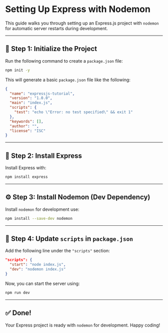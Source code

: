 # Setting Up Express with Nodemon

This guide walks you through setting up an Express.js project with `nodemon` for automatic server restarts during development.

---

## 📁 Step 1: Initialize the Project

Run the following command to create a `package.json` file:

```bash
npm init -y
```

This will generate a basic `package.json` file like the following:

```json
{
  "name": "expressjs-tutorial",
  "version": "1.0.0",
  "main": "index.js",
  "scripts": {
    "test": "echo \"Error: no test specified\" && exit 1"
  },
  "keywords": [],
  "author": "",
  "license": "ISC"
}
```

---

## 🚀 Step 2: Install Express

Install Express with:

```bash
npm install express
```

---

## ⚙️ Step 3: Install Nodemon (Dev Dependency)

Install `nodemon` for development use:

```bash
npm install --save-dev nodemon
```

---

## 📝 Step 4: Update `scripts` in `package.json`

Add the following line under the `"scripts"` section:

```json
"scripts": {
  "start": "node index.js",
  "dev": "nodemon index.js"
}
```

Now, you can start the server using:

```bash
npm run dev
```

---

## ✅ Done!

Your Express project is ready with `nodemon` for development. Happy coding!
